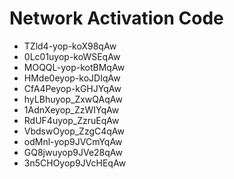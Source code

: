 # Network Activation Code
* TZld4-yop-koX98qAw
* 0Lc01uyop-koWSEqAw
* MOQQL-yop-kotBMqAw
* HMde0eyop-koJDIqAw
* CfA4Peyop-kGHJYqAw
* hyLBhuyop_ZxwQAqAw
* 1AdnXeyop_ZzWIYqAw
* RdUF4uyop_ZzruEqAw
* VbdswOyop_ZzgC4qAw
* odMnl-yop9JVCmYqAw
* GQ8jwuyop9JVe28qAw
* 3n5CHOyop9JVcHEqAw